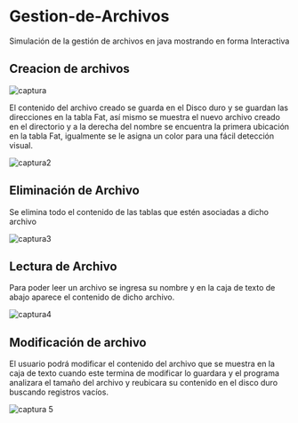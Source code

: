 # Gestion-de-Archivos
Simulación de la gestión de archivos en java mostrando en forma Interactiva
 
 ## Creacion de archivos
 
![captura](https://user-images.githubusercontent.com/24448781/37869556-f388c12a-2f7e-11e8-864c-408d4d95bb2b.PNG)

 El contenido del archivo creado se guarda en el Disco duro y se guardan las direcciones en la tabla Fat, así mismo se muestra el nuevo archivo creado en el directorio y a la derecha del nombre se encuentra la primera ubicación en la tabla Fat, igualmente se le asigna un color para una fácil detección visual.   

![captura2](https://user-images.githubusercontent.com/24448781/38434702-f16e3c9c-3994-11e8-97c0-cb9331a758ca.PNG)

 ## Eliminación de Archivo 
 
 Se elimina todo el contenido de las tablas que estén asociadas a dicho archivo 

![captura3](https://user-images.githubusercontent.com/24448781/38434744-12a6bf1a-3995-11e8-9809-afe219a727b5.PNG)

 ## Lectura de Archivo
 Para poder leer un archivo se ingresa su nombre y en la caja de texto de abajo aparece el contenido de dicho archivo. 

![captura4](https://user-images.githubusercontent.com/24448781/38434754-1a63ba3c-3995-11e8-9c60-9ad1141a7641.PNG)

 ## Modificación de archivo 
El usuario podrá modificar el contenido del archivo que se muestra en la caja de texto cuando este termina de modificar lo guardara y el programa analizara el tamaño del archivo y reubicara su contenido en el disco duro buscando registros vacíos.

![captura 5](https://user-images.githubusercontent.com/24448781/38434760-1f979c76-3995-11e8-8f58-5aaf7a08ea0a.PNG)

